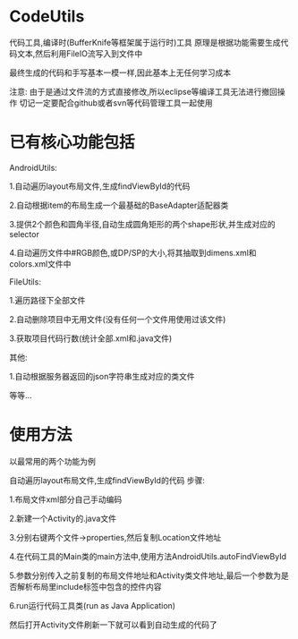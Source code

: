 # CodeUtils

代码工具,编译时(BufferKnife等框架属于运行时)工具
原理是根据功能需要生成代码文本,然后利用FileIO流写入到文件中

最终生成的代码和手写基本一模一样,因此基本上无任何学习成本

注意:
由于是通过文件流的方式直接修改,所以eclipse等编译工具无法进行撤回操作
切记一定要配合github或者svn等代码管理工具一起使用


# 已有核心功能包括

AndroidUtils:

1.自动遍历layout布局文件,生成findViewById的代码

2.自动根据item的布局生成一个最基础的BaseAdapter适配器类

3.提供2个颜色和圆角半径,自动生成圆角矩形的两个shape形状,并生成对应的selector

4.自动遍历文件中#RGB颜色,或DP/SP的大小,将其抽取到dimens.xml和colors.xml文件中


FileUtils:

1.遍历路径下全部文件

2.自动删除项目中无用文件(没有任何一个文件用使用过该文件)

3.获取项目代码行数(统计全部.xml和.java文件)


其他:

1.自动根据服务器返回的json字符串生成对应的类文件

等等...



# 使用方法

以最常用的两个功能为例

自动遍历layout布局文件,生成findViewById的代码
步骤:

1.布局文件xml部分自己手动编码

2.新建一个Activity的.java文件

3.分别右键两个文件->properties,然后复制Location文件地址

4.在代码工具的Main类的main方法中,使用方法AndroidUtils.autoFindViewById

5.参数分别传入之前复制的布局文件地址和Activity类文件地址,最后一个参数为是否解析布局里include标签中包含的控件内容

6.run运行代码工具类(run as Java Application)

然后打开Activity文件刷新一下就可以看到自动生成的代码了

